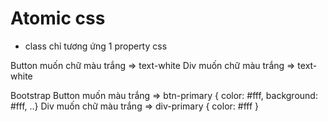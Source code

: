 # Atomic css
- class chỉ tương ứng 1 property css

Button muốn chữ màu trắng => text-white
Div muốn chữ màu trắng => text-white

Bootstrap 
Button muốn màu trắng => btn-primary { color: #fff, background: #fff, ..}
Div muốn chữ màu trắng => div-primary { color: #fff }

